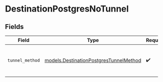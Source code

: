 # DestinationPostgresNoTunnel


## Fields

| Field                                                                                  | Type                                                                                   | Required                                                                               | Description                                                                            |
| -------------------------------------------------------------------------------------- | -------------------------------------------------------------------------------------- | -------------------------------------------------------------------------------------- | -------------------------------------------------------------------------------------- |
| `tunnel_method`                                                                        | [models.DestinationPostgresTunnelMethod](../models/destinationpostgrestunnelmethod.md) | :heavy_check_mark:                                                                     | No ssh tunnel needed to connect to database                                            |
